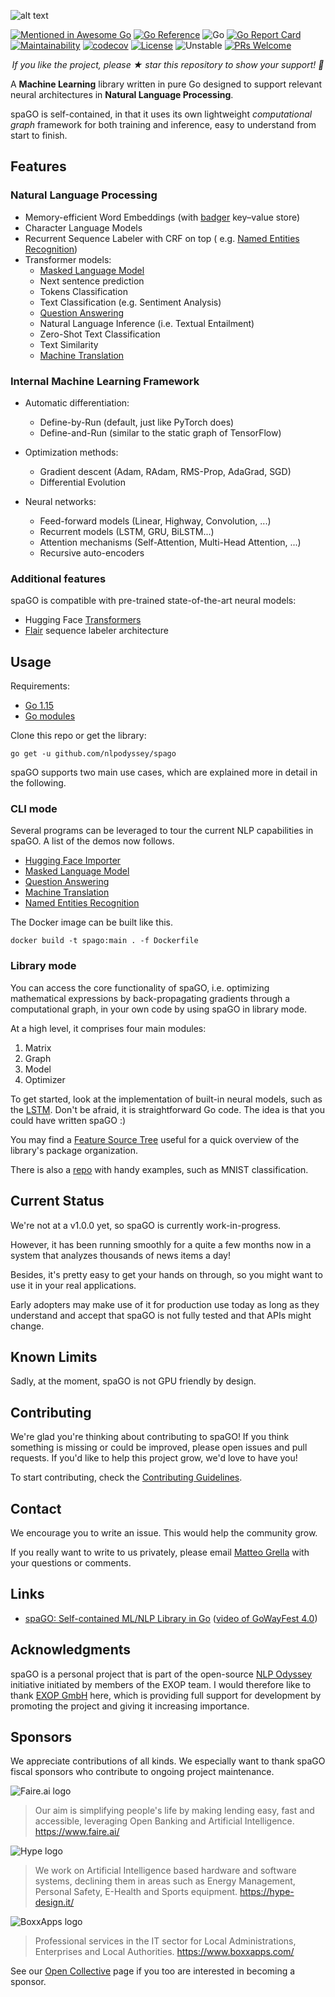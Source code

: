 ![alt text](https://raw.githubusercontent.com/nlpodyssey/spago/main/assets/spago_logo.png)

[![Mentioned in Awesome Go](https://awesome.re/mentioned-badge.svg)](https://github.com/avelino/awesome-go)
[![Go Reference](https://pkg.go.dev/badge/github.com/nlpodyssey/spago/.svg)](https://pkg.go.dev/github.com/nlpodyssey/spago/)
![Go](https://github.com/nlpodyssey/spago/workflows/Go/badge.svg?branch=master)
[![Go Report Card](https://goreportcard.com/badge/github.com/nlpodyssey/spago)](https://goreportcard.com/report/github.com/nlpodyssey/spago)
[![Maintainability](https://api.codeclimate.com/v1/badges/be7350d3eb1a6a8aa503/maintainability)](https://codeclimate.com/github/nlpodyssey/spago/maintainability)
[![codecov](https://codecov.io/gh/nlpodyssey/spago/branch/main/graph/badge.svg)](https://codecov.io/gh/nlpodyssey/spago)
[![License](https://img.shields.io/badge/License-BSD%202--Clause-orange.svg)](https://opensource.org/licenses/BSD-2-Clause)
![Unstable](https://raw.githubusercontent.com/nlpodyssey/spago/main/assets/stability-unstable-yellow.svg)
[![PRs Welcome](https://img.shields.io/badge/PRs-welcome-brightgreen.svg?style=flat-square)](http://makeapullrequest.com)

<p align="center"><i>If you like the project, please ★ star this repository to show your support! 🤩</i></p>

A **Machine Learning** library written in pure Go designed to support relevant neural architectures in **Natural
Language Processing**.

spaGO is self-contained, in that it uses its own lightweight *computational graph* framework for both training and
inference, easy to understand from start to finish.

## Features

### Natural Language Processing

- Memory-efficient Word Embeddings (with [badger](https://github.com/dgraph-io/badger) key–value store)
- Character Language Models
- Recurrent Sequence Labeler with CRF on top (
  e.g. [Named Entities Recognition](https://github.com/nlpodyssey/spago/tree/main/cmd/ner))
- Transformer models:
  - [Masked Language Model](https://github.com/nlpodyssey/spago/tree/main/cmd/bert#masked-language-model)
  - Next sentence prediction
  - Tokens Classification
  - Text Classification (e.g. Sentiment Analysis)
  - [Question Answering](https://github.com/nlpodyssey/spago/tree/main/cmd/bert#question-answering-task)
  - Natural Language Inference (i.e. Textual Entailment)
  - Zero-Shot Text Classification
  - Text Similarity
  - [Machine Translation](https://github.com/nlpodyssey/spago/tree/main/cmd/bart#machine-translation)

### Internal Machine Learning Framework

- Automatic differentiation:
    - Define-by-Run (default, just like PyTorch does)
    - Define-and-Run (similar to the static graph of TensorFlow)

- Optimization methods:
    - Gradient descent (Adam, RAdam, RMS-Prop, AdaGrad, SGD)
    - Differential Evolution

- Neural networks:
    - Feed-forward models (Linear, Highway, Convolution, ...)
    - Recurrent models (LSTM, GRU, BiLSTM...)
    - Attention mechanisms (Self-Attention, Multi-Head Attention, ...)
    - Recursive auto-encoders

### Additional features

spaGO is compatible with pre-trained state-of-the-art neural models:

- Hugging Face [Transformers](https://github.com/huggingface/transformers)
- [Flair](https://github.com/flairNLP/flair) sequence labeler architecture

## Usage

Requirements:

* [Go 1.15](https://golang.org/dl/)
* [Go modules](https://blog.golang.org/using-go-modules)

Clone this repo or get the library:

```console
go get -u github.com/nlpodyssey/spago
```

spaGO supports two main use cases, which are explained more in detail in the following.

### CLI mode

Several programs can be leveraged to tour the current NLP capabilities in spaGO. A list of the demos now follows.

* [Hugging Face Importer](https://github.com/nlpodyssey/spago/tree/main/cmd/huggingfaceimporter)
* [Masked Language Model](https://github.com/nlpodyssey/spago/tree/main/cmd/bert#masked-language-model)
* [Question Answering](https://github.com/nlpodyssey/spago/tree/main/cmd/bert#question-answering-task)
* [Machine Translation](https://github.com/nlpodyssey/spago/tree/main/cmd/bart#machine-translation)
* [Named Entities Recognition](https://github.com/nlpodyssey/spago/tree/main/cmd/ner)

The Docker image can be built like this.

```console
docker build -t spago:main . -f Dockerfile
```

### Library mode

You can access the core functionality of spaGO, i.e. optimizing mathematical expressions by back-propagating gradients
through a computational graph, in your own code by using spaGO in library mode.

At a high level, it comprises four main modules:

1. Matrix
2. Graph
3. Model
4. Optimizer

To get started, look at the implementation of built-in neural models, such as
the [LSTM](https://github.com/nlpodyssey/spago/blob/main/pkg/ml/nn/recurrent/lstm/lstm.go). Don't be afraid, it is
straightforward Go code. The idea is that you could have written spaGO :)

You may find a [Feature Source Tree](https://github.com/nlpodyssey/spago/blob/main/FEATURE_SOURCE_TREE.md) useful for a
quick overview of the library's package organization.

There is also a [repo](https://github.com/nlpodyssey/spago-examples) with handy examples, such as MNIST classification.

## Current Status

We're not at a v1.0.0 yet, so spaGO is currently work-in-progress.

However, it has been running smoothly for a quite a few months now in a system that analyzes thousands of news items a
day!

Besides, it's pretty easy to get your hands on through, so you might want to use it in your real applications.

Early adopters may make use of it for production use today as long as they understand and accept that spaGO is not fully
tested and that APIs might change.

## Known Limits

Sadly, at the moment, spaGO is not GPU friendly by design.

## Contributing

We're glad you're thinking about contributing to spaGO! If you think something is missing or could be improved, please
open issues and pull requests. If you'd like to help this project grow, we'd love to have you!

To start contributing, check
the [Contributing Guidelines](https://github.com/nlpodyssey/spago/blob/main/CONTRIBUTING.md).

## Contact

We encourage you to write an issue. This would help the community grow.

If you really want to write to us privately, please email [Matteo Grella](mailto:matteogrella@gmail.com) with your
questions or comments.

## Links

* [spaGO: Self-contained ML/NLP Library in Go](https://www.slideshare.net/MatteoGrella/spago-a-selfcontained-ml-nlp-library-in-go) ([video of GoWayFest 4.0](https://www.youtube.com/watch?v=wE3CQU4G2fk))

## Acknowledgments

spaGO is a personal project that is part of the open-source [NLP Odyssey](https://github.com/nlpodyssey) initiative
initiated by members of the EXOP team. I would therefore like to thank [EXOP GmbH](https://www.exop-group.com/en/) here,
which is providing full support for development by promoting the project and giving it increasing importance.

## Sponsors

We appreciate contributions of all kinds. We especially want to thank spaGO fiscal sponsors who contribute to ongoing
project maintenance.

![Faire.ai logo](https://raw.githubusercontent.com/nlpodyssey/spago/main/assets/sponsors/faire_ai_logo.png)

> Our aim is simplifying people's life by making lending easy, fast and accessible, leveraging Open Banking and Artificial Intelligence.
> https://www.faire.ai/

![Hype logo](https://raw.githubusercontent.com/nlpodyssey/spago/main/assets/sponsors/hype_design_logo.png)

> We work on Artificial Intelligence based hardware and software systems, declining them in areas such as Energy Management, Personal Safety, E-Health and Sports equipment.
> https://hype-design.it/

![BoxxApps logo](https://raw.githubusercontent.com/nlpodyssey/spago/main/assets/sponsors/boxxapps_logo.png)

> Professional services in the IT sector for Local Administrations, Enterprises and Local Authorities.
> https://www.boxxapps.com/

See our [Open Collective](https://opencollective.com/nlpodyssey/contribute) page if you too are interested in becoming a sponsor.
